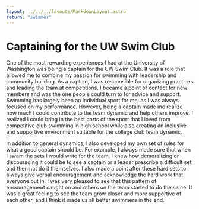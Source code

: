```yaml
---
layout: ../../../layouts/MarkdownLayout.astro
return: "swimmer"
---
```


# Captaining for the UW Swim Club

One of the most rewarding experiences I had at the University of Washington was being a captain for the UW Swim Club. It was a role that allowed me to combine my passion for swimming with leadership and community building. As a captain, I was responsible for organizing practices and leading the team at competitions. I became a point of contact for new members and was the one people could turn to for advice and support. Swimming has largely been an individual sport for me, as I was always focused on my performance. However, being a captain made me realize how much I could contribute to the team dynamic and help others improve. I realized I could bring in the best parts of the sport that I loved from competitive club swimming in high school while also creating an inclusive and supportive environment suitable for the college club team dynamic.

In addition to general dynamics, I also developed my own set of rules for what a good captain should be. For example, I always made sure that when I swam the sets I would write for the team. I knew how demoralizing or discouraging it could be to see a captain or a leader prescribe a difficult set and then not do it themselves. I also made a point after these hard sets to always give verbal encouragement and acknowledge the hard work that everyone put in. I was very pleased to see that this pattern of encouragement caught on and others on the team started to do the same. It was a great feeling to see the team grow closer and more supportive of each other, and I think it made us all better swimmers in the end.